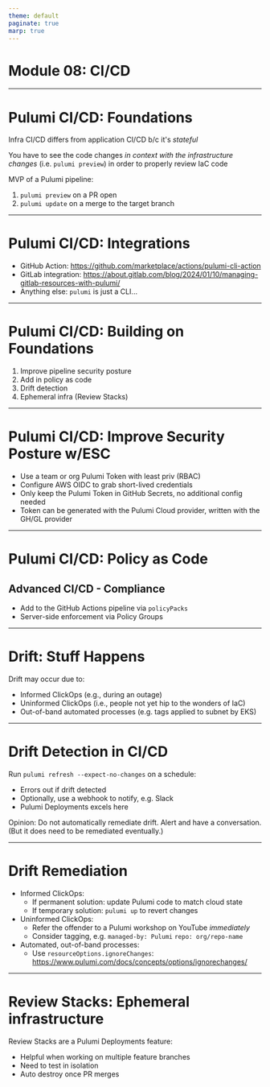 ```yaml
---
theme: default
paginate: true
marp: true
---
```


# **Module 08: CI/CD**

---

# Pulumi CI/CD: Foundations

Infra CI/CD differs from application CI/CD b/c it's _stateful_

You have to see the code changes _in context with the infrastructure changes_ (i.e. `pulumi preview`) in order to properly review IaC code

MVP of a Pulumi pipeline:

1. `pulumi preview` on a PR open
1. `pulumi update` on a merge to the target branch

---

# Pulumi CI/CD: Integrations

- GitHub Action: <https://github.com/marketplace/actions/pulumi-cli-action>
- GitLab integration: <https://about.gitlab.com/blog/2024/01/10/managing-gitlab-resources-with-pulumi/>
- Anything else: `pulumi` is just a CLI...

---

# Pulumi CI/CD: Building on Foundations

1. Improve pipeline security posture
1. Add in policy as code
1. Drift detection
1. Ephemeral infra (Review Stacks)

---

# Pulumi CI/CD: Improve Security Posture w/ESC

- Use a team or org Pulumi Token with least priv (RBAC)
- Configure AWS OIDC to grab short-lived credentials
- Only keep the Pulumi Token in GitHub Secrets, no additional config needed
- Token can be generated with the Pulumi Cloud provider, written with the GH/GL provider

---

# Pulumi CI/CD: Policy as Code

## Advanced CI/CD - **Compliance**

- Add to the GitHub Actions pipeline via `policyPacks`
- Server-side enforcement via Policy Groups

---

# Drift: Stuff Happens

Drift may occur due to:

- Informed ClickOps (e.g., during an outage)
- Uninformed ClickOps (i.e., people not yet hip to the wonders of IaC)
- Out-of-band automated processes (e.g. tags applied to subnet by EKS)

---

# Drift Detection in CI/CD

Run `pulumi refresh --expect-no-changes` on a schedule:

- Errors out if drift detected
- Optionally, use a webhook to notify, e.g. Slack
- Pulumi Deployments excels here

Opinion: Do not automatically remediate drift. Alert and have a conversation. (But it does need to be remediated eventually.)

---

# Drift Remediation

- Informed ClickOps:
  - If permanent solution: update Pulumi code to match cloud state
  - If temporary solution: `pulumi up` to revert changes
- Uninformed ClickOps:
  - Refer the offender to a Pulumi workshop on YouTube _immediately_
  - Consider tagging, e.g. `managed-by: Pulumi` `repo: org/repo-name`
- Automated, out-of-band processes:
  - Use `resourceOptions.ignoreChanges`: <https://www.pulumi.com/docs/concepts/options/ignorechanges/>

---

# Review Stacks: Ephemeral infrastructure

Review Stacks are a Pulumi Deployments feature:

- Helpful when working on multiple feature branches
- Need to test in isolation
- Auto destroy once PR merges
